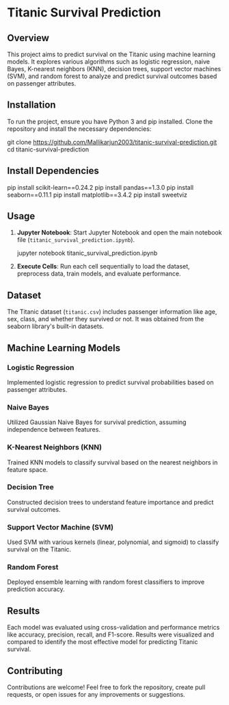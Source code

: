# Titanic Survival Prediction

## Overview
This project aims to predict survival on the Titanic using machine learning models. It explores various algorithms such as logistic regression, naive Bayes, K-nearest neighbors (KNN), decision trees, support vector machines (SVM), and random forest to analyze and predict survival outcomes based on passenger attributes.

## Installation
To run the project, ensure you have Python 3 and pip installed. Clone the repository and install the necessary dependencies:


git clone https://github.com/Mallikarjun2003/titanic-survival-prediction.git
cd titanic-survival-prediction

## Install Dependencies

pip install scikit-learn==0.24.2
pip install pandas==1.3.0
pip install seaborn==0.11.1
pip install matplotlib==3.4.2
pip install sweetviz


## Usage
1. **Jupyter Notebook**: Start Jupyter Notebook and open the main notebook file (`titanic_survival_prediction.ipynb`).

   jupyter notebook titanic_survival_prediction.ipynb
  
2. **Execute Cells**: Run each cell sequentially to load the dataset, preprocess data, train models, and evaluate performance.

## Dataset
The Titanic dataset (`titanic.csv`) includes passenger information like age, sex, class, and whether they survived or not. It was obtained from the seaborn library's built-in datasets.

## Machine Learning Models

### Logistic Regression
Implemented logistic regression to predict survival probabilities based on passenger attributes.

### Naive Bayes
Utilized Gaussian Naive Bayes for survival prediction, assuming independence between features.

### K-Nearest Neighbors (KNN)
Trained KNN models to classify survival based on the nearest neighbors in feature space.

### Decision Tree
Constructed decision trees to understand feature importance and predict survival outcomes.

### Support Vector Machine (SVM)
Used SVM with various kernels (linear, polynomial, and sigmoid) to classify survival on the Titanic.

### Random Forest
Deployed ensemble learning with random forest classifiers to improve prediction accuracy.

## Results
Each model was evaluated using cross-validation and performance metrics like accuracy, precision, recall, and F1-score. Results were visualized and compared to identify the most effective model for predicting Titanic survival.

## Contributing
Contributions are welcome! Feel free to fork the repository, create pull requests, or open issues for any improvements or suggestions.
